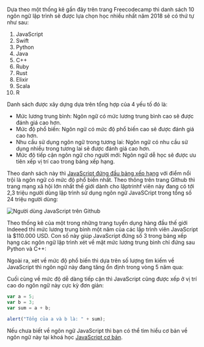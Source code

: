 Dựa theo một thống kê gần đây trên trang Freecodecamp thì danh sách 10 ngôn ngữ lập trình sẽ được lựa chọn học nhiều nhất năm 2018 sẽ có thứ tự như sau:

1. JavaScript
2. Swift
3. Python
4. Java
5. C++
6. Ruby
7. Rust
8. Elixir
9. Scala
10. R

Danh sách được xây dựng dựa trên tổng hợp của 4 yếu tố đó là:

- Mức lương trung bình: Ngôn ngữ có mức lương trung bình cao sẽ được đánh giá cao hơn.
- Mức độ phổ biến: Ngôn ngữ có mức độ phổ biến cao sẽ được đánh giá cao hơn.
- Nhu cầu sử dụng ngôn ngữ trong tương lai: Ngôn ngữ có nhu cầu sử dụng nhiều trong tương lai sẽ được đánh giá cao hơn.
- Mức độ tiếp cận ngôn ngữ cho người mới: Ngôn ngữ dễ học sẽ được ưu tiên xếp vị trí cao trong bảng xếp hạng.

Theo danh sách này thì [JavaScript đứng đầu bảng xếp hạng](https://www.codehub.vn/JavaScript-la-ngon-ngu-lap-trinh-dang-hoc-nhat-nam-2018?utm_source=referral&utm_medium=viblo.asia&utm_campaign=blog&utm_term=top_language_2018) với điểm nổi trội là ngôn ngữ có mức độ phổ biến nhất. Theo thông trên trang Github thì trang mạng xã hội lớn nhất thế giới dành cho lậptrinhf viên này đang có tới 2,3 triệu người dùng lập trình sử dụng ngôn ngữ JavaSCript trong tổng số 24 triệu người dùng:

![Người dùng JavaScript trên Github][1]


Theo thống kê của một trong những trang tuyển dụng hàng đầu thế giới Indeeed thì mức lương trung bình một năm của các lập trình viên JavaScript là $110.000 USD. Con số này giúp JavaScript đứng số 3 trong bảng xếp hạng các ngôn ngữ lập trình xét về mặt mức lương trung bình chỉ đứng sau Python và C++:

Ngoài ra, xét về mức độ phổ biến thì dựa trên số lượng tìm kiếm về JavaScript thì ngôn ngữ này đang tăng ổn định trong vòng 5 năm qua:

Cuối cùng về mức độ dễ dàng tiếp cận thì JavaScript cũng được xếp ở vị trí cao do ngôn ngữ này cực kỳ đơn giản:

```js
var a = 5;
var b = 3;
var sum = a + b;

alert("Tổng của a và b là: " + sum);
```

Nếu chưa biết về ngôn ngữ JavaScript thì bạn có thể tìm hiểu cơ bản về ngôn ngữ này tại khoá học [JavaScript cơ bản][3].


  [1]: https://i.imgur.com/tDhCZb8.png
  [3]: https://www.codehub.vn/JavaScript-Co-Ban/Gioi-Thieu?utm_source=referral&utm_medium=viblo.asia&utm_campaign=blog&utm_term=top_language_2018